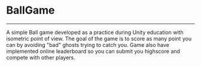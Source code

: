 # BallGame

---
A simple Ball game developed as a practice during Unity education with isometric point of view. The goal of the game is to score as many point you can by avoiding "bad" ghosts trying to catch you. Game also have implemented online leaderboard so you can submit you highscore and compete with other players.
